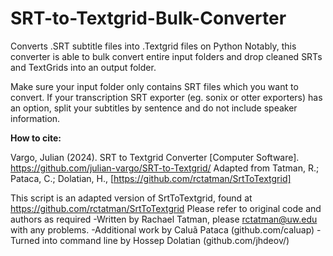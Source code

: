 # SRT-to-Textgrid-Bulk-Converter
Converts .SRT subtitle files into .Textgrid files on Python
Notably, this converter is able to bulk convert entire input folders and drop cleaned SRTs and TextGrids into an output folder.


Make sure your input folder only contains SRT files which you want to convert. If your transcription SRT exporter (eg. sonix or otter exporters) has an option, split your subtitles by sentence and do not include speaker information.

**How to cite:**

Vargo, Julian (2024). SRT to Textgrid Converter [Computer Software]. https://github.com/julian-vargo/SRT-to-Textgrid/
  Adapted from Tatman, R.; Pataca, C.; Dolatian, H., [https://github.com/rctatman/SrtToTextgrid]


This script is an adapted version of SrtToTextgrid, found at https://github.com/rctatman/SrtToTextgrid
Please refer to original code and authors as required
-Written by Rachael Tatman, please rctatman@uw.edu with any problems.
-Additional work by Caluã Pataca (github.com/caluap)
-Turned into command line by Hossep Dolatian (github.com/jhdeov/)

